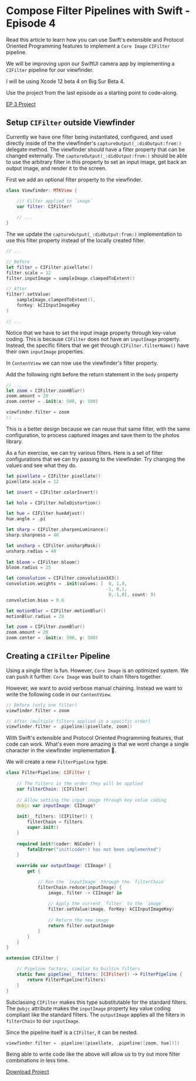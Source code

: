 # Compose Filter Pipelines with Swift - Episode 4

<!-- statement of empowerment -->
Read this article to learn how you can use Swift's extensible and Protocol Oriented Programming features to implement a `Core Image` `CIFilter` pipeline.

<!-- status update -->
We will be improving upon our SwiftUI camera app by implementing a `CIFilter` pipeline for our viewfinder.

<!-- tool and environment version -->
I will be using Xcode 12 beta 4 on Big Sur Beta 4.

<!-- call to action -->
Use the project from the last episode as a starting point to code-along.

<!-- material download -->
[EP 3 Project](https://github.com/ianleon/BlogCam/tree/Ep3)

## Setup `CIFilter` outside Viewfinder

Currently we have one filter being instantiated, configured, and used directly inside of the the viewfinder's  `captureOutput(_:didOutput:from:)` delegate method. The viewfinder should have a filter property that can be changed externally. The `captureOutput(_:didOutput:from:)` should be able to use the arbitrary filter in this property to set an input image, get back an output image, and render it to the screen.

First we add an optional filter property to the viewfinder.

```swift
class Viewfinder: MTKView {

    /// Filter applied to `image`
    var filter: CIFilter?
    
    // ...
}
```

The we update the `captureOutput(_:didOutput:from:)` implementation to use this filter property instead of the locally created filter.

```swift
// ... 

// Before
let filter = CIFilter.pixellate()
filter.scale = 12
filter.inputImage = sampleImage.clampedToExtent()

// After
filter?.setValue(
    sampleImage.clampedToExtent(),
    forKey: kCIInputImageKey
)

// ...
```

Notice that we have to set the input image property through key-value coding. This is because `CIFilter` does not have an `inputImage` property. Instead, the specific filters that we get through `CIFilter.filterName()` have their own `inputImage` properties.

In `ContentView` we can now use the viewfinder's filter property.

Add the following right before the return statement in the `body` property

```swift
// ...
let zoom = CIFilter.zoomBlur()
zoom.amount = 20
zoom.center = .init(x: 500, y: 500)

viewfinder.filter = zoom
// ...
```

This is a better design because we can reuse that same filter, with the same configuration, to process captured images and save them to the photos library.

As a fun exercise, we can try various filters. Here is a set of filter configurations that we can try passing to the viewfinder. Try changing the values and see what they do.

```swift
let pixellate = CIFilter.pixellate()
pixellate.scale = 12

let invert = CIFilter.colorInvert()

let hole = CIFilter.holeDistortion()

let hue = CIFilter.hueAdjust()
hue.angle = .pi

let sharp = CIFilter.sharpenLuminance()
sharp.sharpness = 40

let unsharp = CIFilter.unsharpMask()
unsharp.radius = 40
        
let bloom = CIFilter.bloom()
bloom.radius = 25

let convolution = CIFilter.convolution3X3()
convolution.weights = .init(values: [  0, 1,0,
                                      -1, 0,1,
                                       0,-1,0], count: 9)
convolution.bias = 0.6

let motionBlur = CIFilter.motionBlur()
motionBlur.radius = 20

let zoom = CIFilter.zoomBlur()
zoom.amount = 20
zoom.center = .init(x: 500, y: 500)
```

## Creating a `CIFilter` Pipeline

Using a single filter is fun. However, `Core Image` is an optimized system. We can push it further. `Core Image` was built to chain filters together.

However, we want to avoid verbose manual chaining. Instead we want to write the following code in our `ContentView`.

```swift
// Before (only one filter)
viewfinder.filter = zoom

// After (multiple filters applied in a specific order)
viewfinder.filter = .pipeline([pixellate, zoom])
```

With Swift's extensible and Protocol Oriented Programming features, that code can work. What's even more amazing is that we wont change a single character in the viewfinder implementation 🤯.

We will create a new `FilterPipeline` type. 

```swift
class FilterPipeline: CIFilter {
    
    // The filters in the order they will be applied
    var filterChain: [CIFilter]
    
    // Allow setting the input image through key value coding
    @objc var inputImage: CIImage?
    
    init(_ filters: [CIFilter]) {
        filterChain = filters
        super.init()
    }
    
    required init?(coder: NSCoder) {
        fatalError("init(coder:) has not been implemented")
    }
    
    override var outputImage: CIImage? {
        get {

            // Run the `inputImage` through the `filterChain`
            filterChain.reduce(inputImage) {
                image, filter -> CIImage? in
                
                // Apply the current `filter` to the `image`
                filter.setValue(image, forKey: kCIInputImageKey)
                
                // Return the new image
                return filter.outputImage
            }
        }
    }
}

extension CIFilter {

    // Pipeline factory, similar to builtin filters
    static func pipeline(_ filters: [CIFilter]) -> FilterPipeline {
        return FilterPipeline(filters)
    }
}
```

Subclassing `CIFilter` makes this type substitutable for the standard filters. The `@objc` attribute makes the `inputImage` property key value coding compliant like the standard filters. The `outputImage` applies all the filters in `filterChain` to our `inputImage`.

Since the pipeline itself is a `CIFilter`, it can be nested.

```swift
viewfinder.filter = .pipeline([pixellate, .pipeline([zoom, hue])])
```

Being able to write code like the above will allow us to try out more filter combinations in less time.

[Download Project](https://github.com/ianleon/BlogCam/tree/Ep4)
